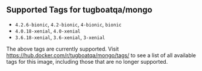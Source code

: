 ## Supported Tags for tugboatqa/mongo

* `4.2.6-bionic`, `4.2-bionic`, `4-bionic`, `bionic`
* `4.0.18-xenial`, `4.0-xenial`
* `3.6.18-xenial`, `3.6-xenial`, `3-xenial`

The above tags are currently supported. Visit https://hub.docker.com/r/tugboatqa/mongo/tags/ to see a list of all available tags for this image, including those that are no longer supported.
